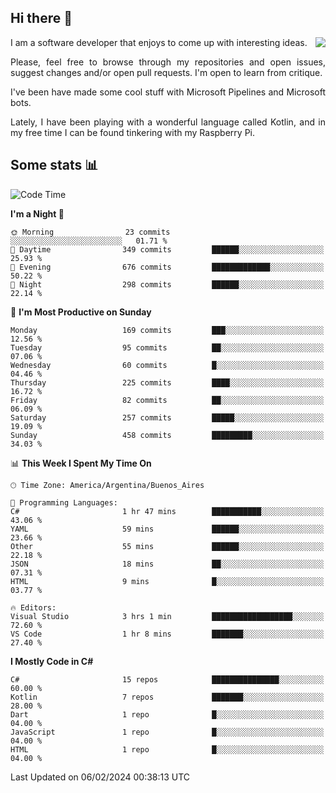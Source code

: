 ## Hi there :slightly_smiling_face:

<img src="https://github-readme-stats.vercel.app/api?username=victorgrycuk&show_icons=true&count_private=true&title_color=F7941E&icon_color=F7941E" align="right">

<p align="justify">
I am a software developer that enjoys to come up with interesting ideas.
<p/>

<p align= "justify">
Please, feel free to browse through my repositories and open issues, suggest changes and/or open pull requests. I'm open to learn from critique.
<p/>


<p align= "justify">
I've been have made some cool stuff with Microsoft Pipelines and Microsoft bots.
<p/>

<p align= "justify">
Lately, I have been playing with a wonderful language called Kotlin, and in my free time I can be found tinkering with my Raspberry Pi.
<p/>

## Some stats :bar_chart:
<!--START_SECTION:waka-->
![Code Time](http://img.shields.io/badge/Code%20Time-1%2C846%20hrs%2020%20mins-blue)

**I'm a Night 🦉** 

```text
🌞 Morning                23 commits          ░░░░░░░░░░░░░░░░░░░░░░░░░   01.71 % 
🌆 Daytime                349 commits         ██████░░░░░░░░░░░░░░░░░░░   25.93 % 
🌃 Evening                676 commits         █████████████░░░░░░░░░░░░   50.22 % 
🌙 Night                  298 commits         ██████░░░░░░░░░░░░░░░░░░░   22.14 % 
```
📅 **I'm Most Productive on Sunday** 

```text
Monday                   169 commits         ███░░░░░░░░░░░░░░░░░░░░░░   12.56 % 
Tuesday                  95 commits          ██░░░░░░░░░░░░░░░░░░░░░░░   07.06 % 
Wednesday                60 commits          █░░░░░░░░░░░░░░░░░░░░░░░░   04.46 % 
Thursday                 225 commits         ████░░░░░░░░░░░░░░░░░░░░░   16.72 % 
Friday                   82 commits          ██░░░░░░░░░░░░░░░░░░░░░░░   06.09 % 
Saturday                 257 commits         █████░░░░░░░░░░░░░░░░░░░░   19.09 % 
Sunday                   458 commits         █████████░░░░░░░░░░░░░░░░   34.03 % 
```


📊 **This Week I Spent My Time On** 

```text
🕑︎ Time Zone: America/Argentina/Buenos_Aires

💬 Programming Languages: 
C#                       1 hr 47 mins        ███████████░░░░░░░░░░░░░░   43.06 % 
YAML                     59 mins             ██████░░░░░░░░░░░░░░░░░░░   23.66 % 
Other                    55 mins             ██████░░░░░░░░░░░░░░░░░░░   22.18 % 
JSON                     18 mins             ██░░░░░░░░░░░░░░░░░░░░░░░   07.31 % 
HTML                     9 mins              █░░░░░░░░░░░░░░░░░░░░░░░░   03.77 % 

🔥 Editors: 
Visual Studio            3 hrs 1 min         ██████████████████░░░░░░░   72.60 % 
VS Code                  1 hr 8 mins         ███████░░░░░░░░░░░░░░░░░░   27.40 % 
```

**I Mostly Code in C#** 

```text
C#                       15 repos            ███████████████░░░░░░░░░░   60.00 % 
Kotlin                   7 repos             ███████░░░░░░░░░░░░░░░░░░   28.00 % 
Dart                     1 repo              █░░░░░░░░░░░░░░░░░░░░░░░░   04.00 % 
JavaScript               1 repo              █░░░░░░░░░░░░░░░░░░░░░░░░   04.00 % 
HTML                     1 repo              █░░░░░░░░░░░░░░░░░░░░░░░░   04.00 % 
```




 Last Updated on 06/02/2024 00:38:13 UTC
<!--END_SECTION:waka-->
